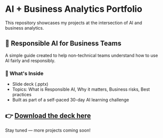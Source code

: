 # AI + Business Analytics Portfolio

This repository showcases my projects at the intersection of AI and business analytics.

## 📘 Responsible AI for Business Teams

A simple guide created to help non-technical teams understand how to use AI fairly and responsibly.

### 📂 What's Inside
- Slide deck (.pptx)
- Topics: What is Responsible AI, Why it matters, Business risks, Best practices
- Built as part of a self-paced 30-day AI learning challenge
  
👉 [Download the deck here](https://github.com/yaswanth899/AI-Business-Analytics-Portfolio/raw/main/Yaswanth_Responsible_AI..pdf)
---

Stay tuned — more projects coming soon!
